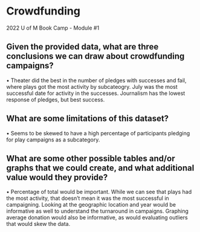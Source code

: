 # Crowdfunding
2022 U of M Book Camp - Module #1 

## Given the provided data, what are three conclusions we can draw about crowdfunding campaigns?
•	Theater did the best in the number of pledges with successes and fail, where plays got the most activity by subcateogry. July was the most successful date for activity in the successes. Journalism has the lowest response of pledges, but best success.

## What are some limitations of this dataset?
•	Seems to be skewed to have a high percentage of participants pledging for play campaigns as a subcategory.

## What are some other possible tables and/or graphs that we could create, and what additional value would they provide?
•	Percentage of total would be important. While we can see that plays had the most activity, that doesn’t mean it was the most successful in campaigning. Looking at the geographic location and year would be informative as well to understand the turnaround in campaigns. Graphing average donation would also be informative, as would evaluating outliers that would skew the data.
